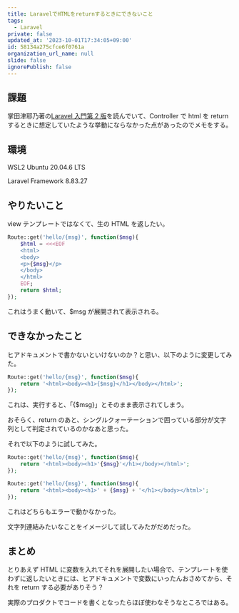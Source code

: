 ```yaml
---
title: LaravelでHTMLをreturnするときにできないこと
tags:
  - Laravel
private: false
updated_at: '2023-10-01T17:34:05+09:00'
id: 58134a275cfce6f0761a
organization_url_name: null
slide: false
ignorePublish: false
---
```


## 課題

掌田津耶乃著の[Laravel 入門第 2 版](https://www.shuwasystem.co.jp/book/9784798060996.html)を読んでいて、Controller で html を return するときに想定していたような挙動にならなかった点があったのでメモをする。

## 環境

WSL2 Ubuntu 20.04.6 LTS

Laravel Framework 8.83.27

## やりたいこと

view テンプレートではなくて、生の HTML を返したい。

```PHP
Route::get('hello/{msg}', function($msg){
    $html = <<<EOF
    <html>
    <body>
    <p>{$msg}</p>
    </body>
    </html>
    EOF;
    return $html;
});
```

これはうまく動いて、$msg が展開されて表示される。

## できなかったこと

ヒアドキュメントで書かないといけないのか？と思い、以下のように変更してみた。

```PHP
Route::get('hello/{msg}', function($msg){
    return '<html><body><h1>{$msg}</h1></body></html>';
});
```

これは、実行すると、「{$msg}」とそのまま表示されてしまう。

おそらく、return のあと、シングルクォーテーションで囲っている部分が文字列として判定されているのかなあと思った。

それで以下のように試してみた。

```PHP
Route::get('hello/{msg}', function($msg){
    return '<html><body><h1>'{$msg}'</h1></body></html>';
});

Route::get('hello/{msg}', function($msg){
    return '<html><body><h1>' + {$msg} + '</h1></body></html>';
});
```

これはどちらもエラーで動かなかった。

文字列連結みたいなことをイメージして試してみたがだめだった。

## まとめ

とりあえず HTML に変数を入れてそれを展開したい場合で、テンプレートを使わずに返したいときには、ヒアドキュメントで変数にいったんおさめてから、それを return する必要がありそう？

実際のプロダクトでコードを書くとなったらほぼ使わなそうなところではある。
